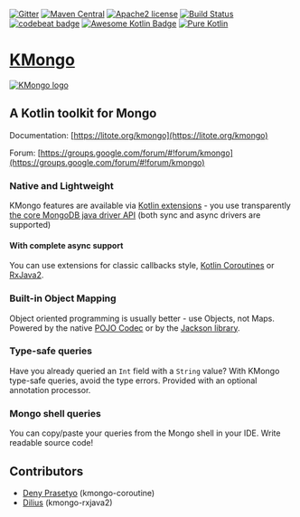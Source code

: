  [![Gitter](https://badges.gitter.im/kmongoo/Lobby.svg)](https://gitter.im/kmongoo/Lobby?utm_source=badge&utm_medium=badge&utm_campaign=pr-badge&utm_content=body_badge)
 [![Maven Central](https://maven-badges.herokuapp.com/maven-central/org.litote.kmongo/kmongo/badge.svg)](https://maven-badges.herokuapp.com/maven-central/org.litote.kmongo/kmongo)
 [![Apache2 license](https://img.shields.io/badge/license-Apache%20License%202.0-blue.svg?style=flat)](https://www.apache.org/licenses/LICENSE-2.0)
 [![Build Status](https://travis-ci.org/Litote/kmongo.png)](https://travis-ci.org/Litote/kmongo)
 [![codebeat badge](https://codebeat.co/badges/ed919223-2b9a-4b60-97d5-695b460fcbb7)](https://codebeat.co/projects/github-com-litote-kmongo-master)
 [![Awesome Kotlin Badge](https://kotlin.link/awesome-kotlin.svg)](https://github.com/KotlinBy/awesome-kotlin)
 [![Pure Kotlin](https://img.shields.io/badge/100%25-kotlin-blue.svg)](https://kotlinlang.org/)
 
# [KMongo](https://litote.org/kmongo) 
[![KMongo logo](https://litote.org/kmongo/kmongo.png "KMongo")](https://litote.org/kmongo)
 
## A Kotlin toolkit for Mongo

Documentation: [https://litote.org/kmongo](https://litote.org/kmongo)

Forum: [https://groups.google.com/forum/#!forum/kmongo](https://groups.google.com/forum/#!forum/kmongo)

### Native and Lightweight

KMongo features are available via [Kotlin extensions](https://kotlinlang.org/docs/reference/extensions.html) -
you use transparently [the core MongoDB java driver API](https://docs.mongodb.com/ecosystem/drivers/java/)
(both sync and async drivers are supported)

#### With complete async support

You can use extensions for classic callbacks style, [Kotlin Coroutines](https://kotlinlang.org/docs/reference/coroutines.html) or [RxJava2](http://reactivex.io/).

### Built-in Object Mapping

Object oriented programming is usually better - use Objects, not Maps. Powered by the native
[POJO Codec](https://mongodb.github.io/mongo-java-driver/3.5/bson/pojos/) or by the
[Jackson library](https://github.com/FasterXML/jackson).

### Type-safe queries

Have you already queried an ```Int``` field with a ```String``` value? 
With KMongo type-safe queries, avoid the type errors.
Provided with an optional annotation processor. 

### Mongo shell queries

You can copy/paste your queries from the Mongo shell in your IDE. Write readable source code!

## Contributors

* [Deny Prasetyo](https://github.com/jasoet)  (kmongo-coroutine)
* [Dilius](https://github.com/diliuskh) (kmongo-rxjava2)